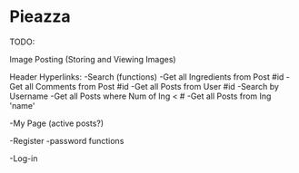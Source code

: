 Pieazza
=======

TODO:

Image Posting (Storing and Viewing Images)

Header Hyperlinks:
-Search (functions)
	-Get all Ingredients from Post #id
	-Get all Comments from Post #id
	-Get all Posts from User #id
	-Search by Username
	-Get all Posts where Num of Ing < #
	-Get all Posts from Ing 'name'

-My Page (active posts?)

-Register
	-password functions

-Log-in
